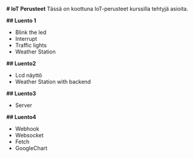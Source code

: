 **# IoT Perusteet**
Tässä on koottuna IoT-perusteet kurssilla tehtyjä asioita.

**## Luento 1**
- Blink the led
- Interrupt
- Traffic lights
- Weather Station

**## Luento2**
- Lcd näyttö
- Weather Station with backend

**## Luento3**
- Server

**## Luento4**
- Webhook
- Websocket
- Fetch
- GoogleChart


